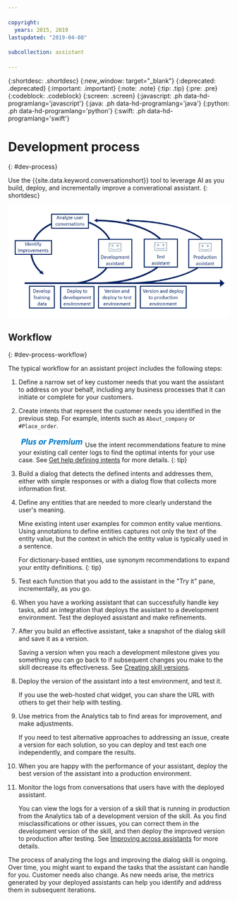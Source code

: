 ```yaml
---

copyright:
  years: 2015, 2019
lastupdated: "2019-04-08"

subcollection: assistant

---
```


{:shortdesc: .shortdesc}
{:new_window: target="_blank"}
{:deprecated: .deprecated}
{:important: .important}
{:note: .note}
{:tip: .tip}
{:pre: .pre}
{:codeblock: .codeblock}
{:screen: .screen}
{:javascript: .ph data-hd-programlang='javascript'}
{:java: .ph data-hd-programlang='java'}
{:python: .ph data-hd-programlang='python'}
{:swift: .ph data-hd-programlang='swift'}

# Development process
{: #dev-process}

Use the {{site.data.keyword.conversationshort}} tool to leverage AI as you build, deploy, and incrementally improve a converational assistant.
{: shortdesc}

![Shows the flow of development steps starting with developing training data and ending with deploying to production](images/dev-process.png)

## Workflow
{: #dev-process-workflow}

The typical workflow for an assistant project includes the following steps:

1.  Define a narrow set of key customer needs that you want the assistant to address on your behalf, including any business processes that it can initiate or complete for your customers.
1.  Create intents that represent the customer needs you identified in the previous step. For example, intents such as `About_company` or `#Place_order`.

    ![Plus or Premium plan only](images/premium.png) Use the intent recommendations feature to mine your existing call center logs to find the optimal intents for your use case. See [Get help defining intents](/docs/services/assistant?topic=assistant-intent-recommendations) for more details.
    {: tip}

1.  Build a dialog that detects the defined intents and addresses them, either with simple responses or with a dialog flow that collects more information first.
1.  Define any entities that are needed to more clearly understand the user's meaning.

    Mine existing intent user examples for common entity value mentions. Using annotations to define entities captures not only the text of the entity value, but the context in which the entity value is typically used in a sentence.

    For dictionary-based entities, use synonym recommendations to expand your entity definitions.
    {: tip}

1.  Test each function that you add to the assistant in the "Try it" pane, incrementally, as you go.
1.  When you have a working assistant that can successfully handle key tasks, add an integration that deploys the assistant to a development environment. Test the deployed assistant and make refinements.

1.  After you build an effective assistant, take a snapshot of the dialog skill and save it as a version.

    Saving a version when you reach a development milestone gives you something you can go back to if subsequent changes you make to the skill decrease its effectiveness. See [Creating skill versions](/docs/services/assistant?topic=assistant-versions).
1.  Deploy the version of the assistant into a test environment, and test it.

    If you use the web-hosted chat widget, you can share the URL with others to get their help with testing.
1.  Use metrics from the Analytics tab to find areas for improvement, and make adjustments.

    If you need to test alternative approaches to addressing an issue, create a version for each solution, so you can deploy and test each one independently, and compare the results.
1.  When you are happy with the performance of your assistant, deploy the best version of the assistant into a production environment.
1.  Monitor the logs from conversations that users have with the deployed assistant.

    You can view the logs for a version of a skill that is running in production from the Analytics tab of a development version of the skill. As you find misclassifications or other issues, you can correct them in the development version of the skill, and then deploy the improved version to production after testing. See [Improving across assistants](/docs/services/assistant?topic=assistant-logs#logs-deploy-id) for more details.

The process of analyzing the logs and improving the dialog skill is ongoing. Over time, you might want to expand the tasks that the assistant can handle for you. Customer needs also change. As new needs arise, the metrics generated by your deployed assistants can help you identify and address them in subsequent iterations.
